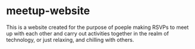 # meetup-website
This is a website created for the purpose of poeple making RSVPs to meet up with each other 
and carry out activities together in the realm of technology, or just relaxing, and chilling with others.
